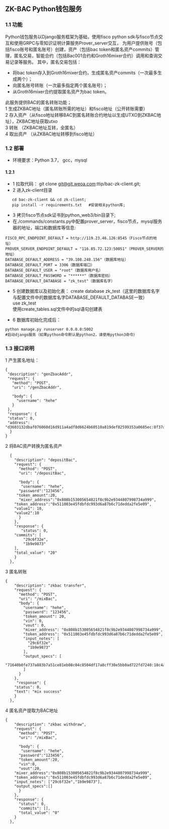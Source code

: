 ## ZK-BAC Python钱包服务  

### 1.1 功能
Python钱包服务以Django服务框架为基础，使用fisco python sdk与fisco节点交互和使用GRPC与零知识证明计算服务Prover_server交互，
为用户提供账号（包括fisco账号和匿名账号）创建，资产（包括bac token和匿名资产commits）管理，匿名交易，智能合约（包括Bac001合约和Groth16mixer合约）调用和查询交易记录等服务。
其中，匿名交易包括： 
-  将bac token存入到Groth16mixer合约，生成匿名资产commits（一次最多生成两个）；
- 向匿名账号转账（一次最多指定两个匿名账号）；
- 从Groth16mixer合约提取匿名资产为bac token。

此服务提供BAC的匿名转账功能；  
 1 生成ZKBAC地址（匿名转账所需的地址）和fisco地址（公开转账需要）   
 2 存入资产（从fisco地址转移BAC到匿名转账合约地址以生成UTXO到ZKBAC地址），ZKBAC地址获取utxo    
 3 转账  （ZKBAC地址互转，全匿名）  
 4 取出资产  （从ZKBAC地址转移到fisco地址）  

### 1.2 部署

- 环境要求：Python 3.7， gcc，mysql  
#### 1.2.1
 - 1 拉取代码：
    git clone git@git.weoa.com:ttip/bac-zk-client.git;
 - 2 进入zk-client目录
 ```
    cd bac-zk-client && cd zk-client;
    pip install -r requirements.txt   #安装相关python库;
 ```
 - 3 拷贝fisco节点sdk证书到python_web3/bin目录下;
 -  在./commands/constants.py中配置prover_server，fisco节点，mysql服务器的地址，端口和数据库等信息:


```
FISCO_RPC_ENDPOINT_DEFAULT = http://119.23.46.126:8545（Fisco节点的地址）
PROVER_SERVER_ENDPOINT_DEFAULT = "116.85.72.123:50051"（PROVER_SERVER的地址）
DATABASE_DEFAULT_ADDRESS = "39.108.248.156"（数据库地址）
DATABASE_DEFAULT_PORT = 3306（数据库端口）
DATABASE_DEFAULT_USER = "root"（数据库用户名）
DATABASE_DEFAULT_PASSWORD = "******"（数据库密码）
DATABASE_DEFAULT_DATABASE = "zk_test"（数据库名字）
```
 

 - 5 创建数据库以及初始化表：
    create database zk_test（这里的数据库名字与配置文件中的数据库名字DATABASE_DEFAULT_DATABASE一致）  
    use zk_test  
    使用create_tables.sql文件中的sql语句创建表      


 - 6 数据库初始化完成后：
  ```
python manage.py runserver 0.0.0.0:5002 
#启动django服务（如果python命令默认是python2，请使用python3命令）  
  ```
### 1.3 接口说明
   1 产生匿名地址：
   
   ```
  {
    "description": "genZbacAddr",
    "request": {
      "method": "POST",
      "uri": "/genZbacAddr",

      "body": {
        "username": "hehe"
      }
    },
    "response": {
    "status": 0,
    "address": "d3603132dbaf076060d16d911a4adf8d6624b60510a819def82599353a0685ec:8f37a09af7b7469a5b7bef573e941521e8cc8ef6c528b30a16a5b7bb211f7362"
     }
  }
  ```

 2 将BAC资产转换为匿名资产
```
  {
    "description": "depositBac",
    "request": {
      "method": "POST",
      "uri": "/depositBac",

      "body": {
       "username": "hehe",
      "password":"123456",
     "token_amount":20,
	  "mixer_address":"0x808b153005654821f8c9b2e9344807998734a999",
	"token_address":"0x511003e45fdbfdc993d6a87b6c71dedda2fe5e09",
	"value1": 10,
	"value2":10
      }
    },
    "response": {
       "status": 0,
    "commits": [
        "29c6f32e",
        "1b9e9873"
    ],
    "total_value": "20"
    }
  },
``` 
 3 匿名转账
```
{
    "description": "zkbac transfer",
    "request": {
      "method": "POST",
      "uri": "/mixBac",
      "body": {
        "username": "hehe",
        "password": "123456",
        "token_amount": 20,
        "vin": 0,
        "vout": 0,
        "mixer_address": "0x808b153005654821f8c9b2e9344807998734a999",
        "token_address": "0x511003e45fdbfdc993d6a87b6c71dedda2fe5e09",
        "input_notes": [
          "29c6f32e",
          "1b9e9873"
        ],
        "output_specs": [
          "71640b0fe737a883b7a51ce81eb08c04c8504df17a8cff30e5bb0ad722fd7240:18c4a3ce86546a36aedb7d456cd5c29bc8986d02061e1249b5f9ff2bcc03d519,20"
        ]
      }
    },
     "response": {
    "status": 0,
    "text": "mix success"
    }
  },
```
4 匿名资产提取为BAC地址
```
{
    "description": "zkbac withdraw",
    "request": {
      "method": "POST",
      "uri": "/mixBac",

      "body": {
       "username": "hehe",
      "password":"123456",
      "token_amount":20,
      "vin":0,
      "vout":20,
	"mixer_address":"0x808b153005654821f8c9b2e9344807998734a999",
	"token_address":"0x511003e45fdbfdc993d6a87b6c71dedda2fe5e09",
	"input_notes": ["29c6f32e","1b9e9873"],
	"output_specs":[]
      }
    },
    "response": {
      "status": 0,
      "commits": [],
      "total_value": "0"
    }
  },

```